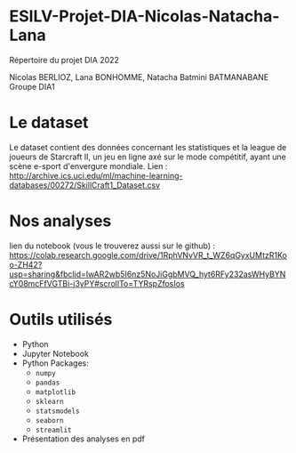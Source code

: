 # ESILV-Projet-DIA-Nicolas-Natacha-Lana
Répertoire du projet DIA 2022

Nicolas BERLIOZ, Lana BONHOMME, Natacha Batmini BATMANABANE
Groupe DIA1

# Le dataset
Le dataset contient des données concernant les statistiques et la league de joueurs de Starcraft II, un jeu en ligne axé sur le mode compétitif, ayant une scène e-sport d'envergure mondiale.
Lien : http://archive.ics.uci.edu/ml/machine-learning-databases/00272/SkillCraft1_Dataset.csv

# Nos analyses
lien du notebook (vous le trouverez aussi sur le github) :
https://colab.research.google.com/drive/1RphVNvVR_t_WZ6qGyxUMtzR1Koo-ZH42?usp=sharing&fbclid=IwAR2wb5I6nz5NoJiGgbMVQ_hyt6RFy232asWHyBYNcY08mcFfVGTBi-j3yPY#scrollTo=TYRspZfosIos

# Outils utilisés
- Python
- Jupyter Notebook
- Python Packages:
	- `numpy`
	- `pandas`
	- `matplotlib`
	- `sklearn`
	- `statsmodels`
	- `seaborn`
	- `streamlit`
- Présentation des analyses en pdf

